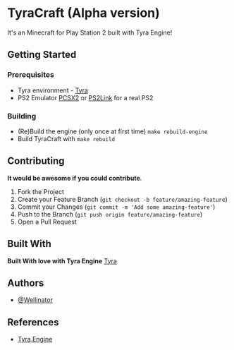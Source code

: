 
# TyraCraft (Alpha version)

It's an Minecraft for Play Station 2 built with Tyra Engine!

## Getting Started

### Prerequisites 

* Tyra environment - [Tyra](https://github.com/ps2dev/ps2dev)
* PS2 Emulator [PCSX2](https://pcsx2.net/) or [PS2Link](https://github.com/ps2dev/ps2link) for a real PS2 

### Building

* (Re)Build the engine (only once at first time) `make rebuild-engine`
* Build TyraCraft with `make rebuild`
## Contributing

**It would be awesome if you could contribute**. 

1. Fork the Project 
2. Create your Feature Branch (`git checkout -b feature/amazing-feature`)  
3. Commit your Changes (`git commit -m 'Add some amazing-feature'`)  
4. Push to the Branch (`git push origin feature/amazing-feature`)  
5. Open a Pull Request
## Built With

**Built With love with Tyra Engine** [Tyra](https://github.com/h4570/tyra)  
## Authors

- [@Wellinator](https://github.com/wellinator)


## References

 - [Tyra Engine](https://github.com/h4570/tyra)
